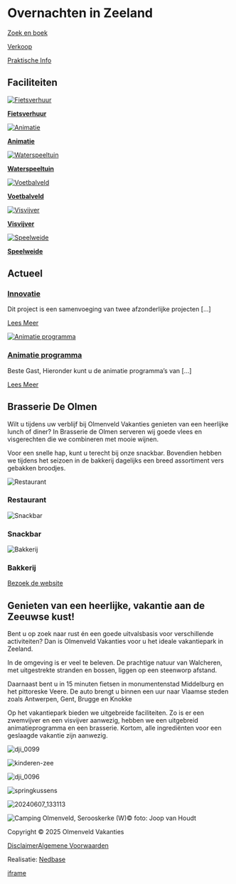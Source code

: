 # Overnachten in Zeeland

[Zoek en boek](https://www.olmenveldvakanties.nl/verhuur/)

[Verkoop](https://www.olmenveldvakanties.nl/verkoop)

[Praktische Info](https://www.olmenveldvakanties.nl/olmenveld/praktische-info/)

## Faciliteiten

[![Fietsverhuur](https://www.olmenveldvakanties.nl/app/uploads/2017/02/icon_bike2x.png)](https://www.olmenveldvakanties.nl/olmenveld/faciliteiten#fietsverhuur)

[**Fietsverhuur**](https://www.olmenveldvakanties.nl/olmenveld/faciliteiten#fietsverhuur)

[![Animatie](https://www.olmenveldvakanties.nl/app/uploads/2017/02/icon_animation2x.png)](https://www.olmenveldvakanties.nl/olmenveld/faciliteiten/animatie/)

[**Animatie**](https://www.olmenveldvakanties.nl/olmenveld/faciliteiten/animatie/)

[![Waterspeeltuin](https://www.olmenveldvakanties.nl/app/uploads/2017/02/icon_swim2x.png)](https://www.olmenveldvakanties.nl/olmenveld/faciliteiten#zwemvijver)

[**Waterspeeltuin**](https://www.olmenveldvakanties.nl/olmenveld/faciliteiten#zwemvijver)

[![Voetbalveld](https://www.olmenveldvakanties.nl/app/uploads/2017/02/icon_football-field2x.png)](https://www.olmenveldvakanties.nl/olmenveld/faciliteiten#voetbalveld)

[**Voetbalveld**](https://www.olmenveldvakanties.nl/olmenveld/faciliteiten#voetbalveld)

[![Visvijver](https://www.olmenveldvakanties.nl/app/uploads/2017/02/icon_fishingpond2x.png)](https://www.olmenveldvakanties.nl/olmenveld/faciliteiten#visvijver)

[**Visvijver**](https://www.olmenveldvakanties.nl/olmenveld/faciliteiten#visvijver)

[![Speelweide](https://www.olmenveldvakanties.nl/app/uploads/2017/02/icon_playground2x.png)](https://www.olmenveldvakanties.nl/olmenveld/faciliteiten#speelweide)

[**Speelweide**](https://www.olmenveldvakanties.nl/olmenveld/faciliteiten#speelweide)

## Actueel

### [Innovatie](https://www.olmenveldvakanties.nl/actueel/innovatie-2/)

Dit project is een samenvoeging van twee afzonderlijke projecten \[...\]

[Lees Meer](https://www.olmenveldvakanties.nl/actueel/innovatie-2/)

[![Animatie programma](https://www.olmenveldvakanties.nl/app/uploads/bfi_thumb/image00037-scaled-ql1wlhhpx0wmdeor0ybb7megj0j79h3xojodndyx78.jpeg)](https://www.olmenveldvakanties.nl/actueel/animatie-programma-voorjaar/ "Animatie programma")

### [Animatie programma](https://www.olmenveldvakanties.nl/actueel/animatie-programma-voorjaar/)

Beste Gast, Hieronder kunt u de animatie programma’s van \[...\]

[Lees Meer](https://www.olmenveldvakanties.nl/actueel/animatie-programma-voorjaar/)

## Brasserie De Olmen

Wilt u tijdens uw verblijf bij Olmenveld Vakanties genieten van een heerlijke lunch of diner? In Brasserie de Olmen serveren wij goede vlees en visgerechten die we combineren met mooie wijnen.

Voor een snelle hap, kunt u terecht bij onze snackbar. Bovendien hebben we tijdens het seizoen in de bakkerij dagelijks een breed assortiment vers gebakken broodjes.

![Restaurant](https://www.olmenveldvakanties.nl/app/uploads/2017/02/icon_cutlery2x.png)

### Restaurant

![Snackbar](https://www.olmenveldvakanties.nl/app/uploads/2017/02/icon_snackbar2x.png)

### Snackbar

![Bakkerij](https://www.olmenveldvakanties.nl/app/uploads/2017/02/icon_bread2x.png)

### Bakkerij

[Bezoek de website](http://www.brasseriedeolmen.nl/)

## Genieten van een heerlijke, vakantie aan de Zeeuwse kust!

Bent u op zoek naar rust én een goede uitvalsbasis voor verschillende activiteiten? Dan is Olmenveld Vakanties voor u het ideale vakantiepark in Zeeland.

In de omgeving is er veel te beleven. De prachtige natuur van Walcheren, met uitgestrekte stranden en bossen, liggen op een steenworp afstand.

Daarnaast bent u in 15 minuten fietsen in monumentenstad Middelburg en het pittoreske Veere. De auto brengt u binnen een uur naar Vlaamse steden zoals Antwerpen, Gent, Brugge en Knokke

Op het vakantiepark bieden we uitgebreide faciliteiten. Zo is er een zwemvijver en een visvijver aanwezig, hebben we een uitgebreid animatieprogramma en een brasserie. Kortom, alle ingrediënten voor een geslaagde vakantie zijn aanwezig.

![dji_0099](https://www.olmenveldvakanties.nl/app/uploads/bfi_thumb/dji_0099-scaled-r43uynnfzi5xymnufhhme1mvwm97tr4h0fyle1nio0.jpg)

![kinderen-zee](https://www.olmenveldvakanties.nl/app/uploads/bfi_thumb/kinderen-zee-n8w64dtxbz3h9mto41o4vlc4ub7tqormreccfhpfeo.jpg)

![dji_0096](https://www.olmenveldvakanties.nl/app/uploads/bfi_thumb/dji_0096-scaled-r43vp7lb20ijy23adgp7bueo1hdi9xjhnvfegga4w0.jpg)

![springkussens](https://www.olmenveldvakanties.nl/app/uploads/bfi_thumb/springkussens-scaled-r43vqfrpz8713qb47hso319bylbrbpevhy380ggmrk.jpg)

![20240607_133113](https://www.olmenveldvakanties.nl/app/uploads/bfi_thumb/20240607_133113-scaled-r43v3cue5olk0fu2zimguuxutz3ab9s5npdzruonk0.jpg)

![Camping Olmenveld, Serooskerke (W)© foto: Joop van Houdt](https://www.olmenveldvakanties.nl/app/uploads/bfi_thumb/22117184-ogm0t5vxm44e9y7i347on6e6qmjvrn43wbhd4n8im8.jpg)

Copyright © 2025 Olmenveld Vakanties

[Disclaimer](https://www.olmenveldvakanties.nl/disclaimer)[Algemene Voorwaarden](https://www.olmenveldvakanties.nl/app/uploads/2017/04/918-vw-rood-ned-2016_a4-1.pdf)

Realisatie: [Nedbase](http://nedbase.nl/)

[iframe](https://www.google.com/recaptcha/api2/anchor?ar=1&k=6Ld2AA0rAAAAAMqTFjgnCeG9pv27wWeDvu4sRpCA&co=aHR0cHM6Ly93d3cub2xtZW52ZWxkdmFrYW50aWVzLm5sOjQ0Mw..&hl=en&v=X-oVtzDcTGjZVms4LEgykmCV&size=invisible&cb=8w9lg6g9al56)